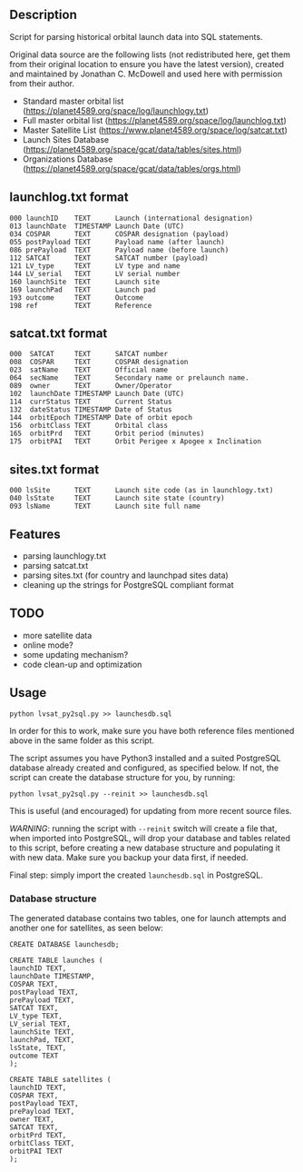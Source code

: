 ## Description

Script for parsing historical orbital launch data into SQL statements.

Original data source are the following lists (not redistributed here, get them from their original location to ensure you have the latest version), created and maintained by Jonathan C. McDowell and used here with permission from their author.

- Standard master orbital list (https://planet4589.org/space/log/launchlogy.txt)
- Full master orbital list (https://planet4589.org/space/log/launchlog.txt)
- Master Satellite List (https://www.planet4589.org/space/log/satcat.txt)
- Launch Sites Database (https://planet4589.org/space/gcat/data/tables/sites.html)
- Organizations Database (https://planet4589.org/space/gcat/data/tables/orgs.html)

## launchlog.txt format

    000 launchID    TEXT      Launch (international designation)
    013 launchDate  TIMESTAMP Launch Date (UTC)
    034 COSPAR      TEXT      COSPAR designation (payload)
    055 postPayload TEXT      Payload name (after launch)
    086 prePayload  TEXT      Payload name (before launch)
    112 SATCAT      TEXT      SATCAT number (payload)
    121 LV_type     TEXT      LV type and name
    144 LV_serial   TEXT      LV serial number
    160 launchSite  TEXT      Launch site
    169 launchPad   TEXT      Launch pad
    193 outcome     TEXT      Outcome
    198 ref         TEXT      Reference

## satcat.txt format

    000  SATCAT     TEXT      SATCAT number
    008  COSPAR     TEXT      COSPAR designation
    023  satName    TEXT      Official name
    064  secName    TEXT      Secondary name or prelaunch name.
    089  owner      TEXT      Owner/Operator
    102  launchDate TIMESTAMP Launch Date (UTC)
    114  currStatus TEXT      Current Status
    132  dateStatus TIMESTAMP Date of Status
    144  orbitEpoch TIMESTAMP Date of orbit epoch
    156  orbitClass TEXT      Orbital class
    165  orbitPrd   TEXT      Orbit period (minutes)
    175  orbitPAI   TEXT      Orbit Perigee x Apogee x Inclination

## sites.txt format

    000 lsSite      TEXT      Launch site code (as in launchlogy.txt)
    040 lsState     TEXT      Launch site state (country)
    093 lsName      TEXT      Launch site full name

## Features

 - parsing launchlogy.txt
 - parsing satcat.txt
 - parsing sites.txt (for country and launchpad sites data)
 - cleaning up the strings for PostgreSQL compliant format

## TODO

 - more satellite data
 - online mode?
 - some updating mechanism?
 - code clean-up and optimization

## Usage

	python lvsat_py2sql.py >> launchesdb.sql

In order for this to work, make sure you have both reference files mentioned above in the same folder as this script.

The script assumes you have Python3 installed and a suited PostgreSQL database already created and configured, as specified below. If not, the script can create the database structure for you, by running:

	python lvsat_py2sql.py --reinit >> launchesdb.sql

This is useful (and encouraged) for updating from more recent source files.

*WARNING*: running the script with `--reinit` switch will create a file that, when imported into PostgreSQL, will drop your database and tables related to this script, before creating a new database structure and populating it with new data. Make sure you backup your data first, if needed.

Final step: simply import the created `launchesdb.sql` in PostgreSQL.

### Database structure  

The generated database contains two tables, one for launch attempts and another one for satellites, as seen below:

    CREATE DATABASE launchesdb;

    CREATE TABLE launches (
    launchID TEXT,
    launchDate TIMESTAMP,
    COSPAR TEXT,
    postPayload TEXT,
    prePayload TEXT,
    SATCAT TEXT,
    LV_type TEXT,
    LV_serial TEXT,
    launchSite TEXT,
    launchPad, TEXT,
    lsState, TEXT,
    outcome TEXT
    );

    CREATE TABLE satellites (
    launchID TEXT,
    COSPAR TEXT,
    postPayload TEXT,
    prePayload TEXT,
    owner TEXT,
    SATCAT TEXT,
    orbitPrd TEXT,
    orbitClass TEXT,
    orbitPAI TEXT
    );
